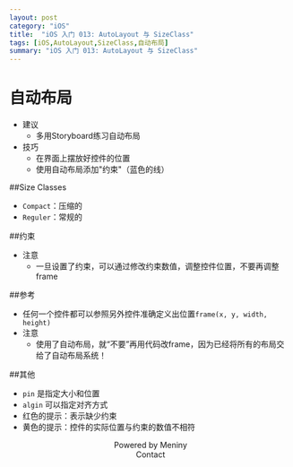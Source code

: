 ```yaml
---
layout: post
category: "iOS"
title:  "iOS 入门 013: AutoLayout 与 SizeClass"
tags: [iOS,AutoLayout,SizeClass,自动布局]
summary: "iOS 入门 013: AutoLayout 与 SizeClass"
---
```

# 自动布局
* 建议    
	* 多用Storyboard练习自动布局  
* 技巧  
	* 在界面上摆放好控件的位置  
	* 使用自动布局添加"约束"（蓝色的线）  

##Size Classes
* `Compact`：压缩的  
* `Reguler`：常规的  

##约束
* 注意  
	* 一旦设置了约束，可以通过修改约束数值，调整控件位置，不要再调整frame  

##参考
* 任何一个控件都可以参照另外控件准确定义出位置`frame(x, y, width, height)`  
* 注意  
	* 使用了自动布局，就“不要”再用代码改frame，因为已经将所有的布局交给了自动布局系统！  

##其他
* `pin` 是指定大小和位置  
* `algin` 可以指定对齐方式  
* 红色的提示：表示缺少约束  
* 黄色的提示：控件的实际位置与约束的数值不相符  

    	
<center>Powered by Meniny</center>
<center>Contact <Meniny@qq.com></center>

